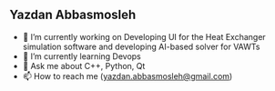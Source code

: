 ## Yazdan Abbasmosleh


- 🔭 I’m currently working on Developing UI for the Heat Exchanger simulation software and developing AI-based solver for VAWTs
- 🌱 I’m currently learning Devops 
- 💬 Ask me about C++, Python, Qt
- 📫 How to reach me (yazdan.abbasmosleh@gmail.com)
